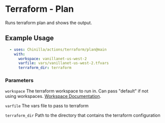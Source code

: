 # Terraform - Plan

Runs terraform plan and shows the output.

## Example Usage

```yaml
  - uses: Chinilla/actions/terraform/plan@main
    with:
      workspace: vanillanet-us-west-2
      varfile: vars/vanillanet-us-west-2.tfvars
      terraform_dir: terraform
```

### Parameters

`workspace` The terraform workspace to run in. Can pass "default" if not using workspaces. [Workspace Documentation](https://www.terraform.io/language/state/workspaces).

`varfile` The vars file to pass to terraform

`terraform_dir` Path to the directory that contains the terraform configuration
